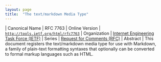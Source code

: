 ```yaml
---
layout: page
title:  "The text/markdown Media Type"
---
```


| Canonical Name | RFC 7763
| Online Version | [`http://tools.ietf.org/html/rfc7763`](http://tools.ietf.org/html/rfc7763)
| Organization | [Internet Engineering Task Force (IETF)](..)
| Series | [Request for Comments (RFC)](..)
| Abstract | This document registers the text/markdown media type for use with Markdown, a family of plain-text formatting syntaxes that optionally can be converted to formal markup languages such as HTML.